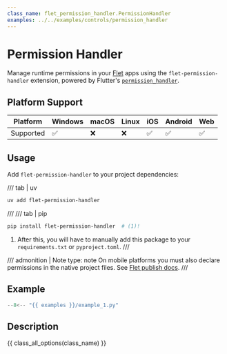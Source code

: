 ```yaml
---
class_name: flet_permission_handler.PermissionHandler
examples: ../../examples/controls/permission_handler
---
```


# Permission Handler

Manage runtime permissions in your [Flet](https://flet.dev) apps using the `flet-permission-handler` extension, powered by Flutter's [`permission_handler`](https://pub.dev/packages/permission_handler).

## Platform Support

| Platform | Windows | macOS | Linux | iOS | Android | Web |
|----------|---------|-------|-------|-----|---------|-----|
| Supported|    ✅    |   ❌   |   ❌   |  ✅  |    ✅    |  ✅  |

## Usage

Add `flet-permission-handler` to your project dependencies:

/// tab | uv
```bash
uv add flet-permission-handler
```

///
/// tab | pip
```bash
pip install flet-permission-handler  # (1)!
```

1. After this, you will have to manually add this package to your `requirements.txt` or `pyproject.toml`.
///

/// admonition | Note
    type: note
On mobile platforms you must also declare permissions in the native project files. See [Flet publish docs](https://flet.dev/docs/publish#permissions).
///

## Example

```python
--8<-- "{{ examples }}/example_1.py"
```

## Description

{{ class_all_options(class_name) }}
